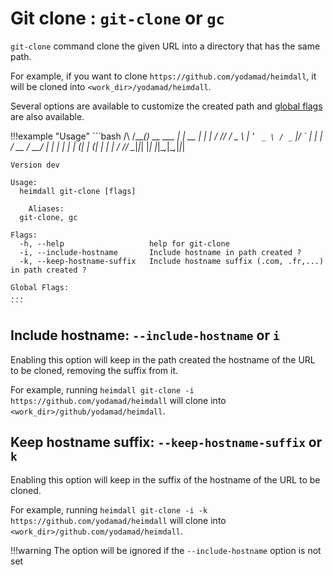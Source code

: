 # Git clone : `git-clone` or `gc`

`git-clone` command clone the given URL into a directory that has the same path. 

For example, if you want to clone `https://github.com/yodamad/heimdall`, it will be cloned into `<work_dir>/yodamad/heimdall`.

Several options are available to customize the created path and [global flags](flags.md) are also available.

!!!example "Usage"
    ```bash
      /\  /\___(_)_ __ ___   __| | __ _| | |
     / /_/ / _ \ | '_ ` _ \ / _` |/ _` | | |
    / __  /  __/ | | | | | | (_| | (_| | | |
    \/ /_/ \___|_|_| |_| |_|\__,_|\__,_|_|_|
    
    Version dev
    
    Usage:
      heimdall git-clone [flags]
    
        Aliases:
      git-clone, gc
    
    Flags:
      -h, --help                   help for git-clone
      -i, --include-hostname       Include hostname in path created ?
      -k, --keep-hostname-suffix   Include hostname suffix (.com, .fr,...) in path created ?
    
    Global Flags:
    ...
    ```

## Include hostname: `--include-hostname` or `i`

Enabling this option will keep in the path created the hostname of the URL to be cloned, removing the suffix from it.

For example, running `heimdall git-clone -i https://github.com/yodamad/heimdall` will clone into `<work_dir>/github/yodamad/heimdall`.

## Keep hostname suffix: `--keep-hostname-suffix` or `k`

Enabling this option will keep in the suffix of the hostname of the URL to be cloned.

For example, running `heimdall git-clone -i -k https://github.com/yodamad/heimdall` will clone into `<work_dir>/github.com/yodamad/heimdall`.

!!!warning
    The option will be ignored if the `--include-hostname` option is not set